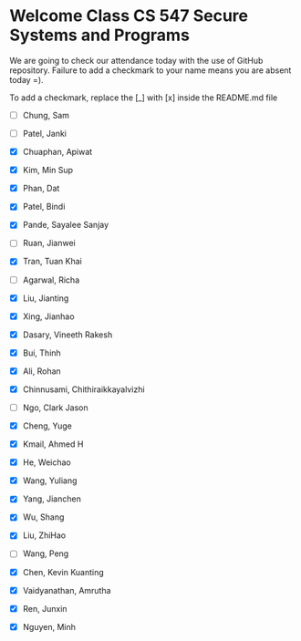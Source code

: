 # Welcome Class CS 547 Secure Systems and Programs 

We are going to check our attendance today with the use of GitHub repository.
Failure to add a checkmark to your name means you are absent today =).

To add a checkmark, replace the [_] with [x] inside the README.md file

- [ ] Chung, Sam

- [ ] Patel, Janki
- [x] Chuaphan, Apiwat
- [x] Kim, Min Sup
- [x] Phan, Dat
- [X] Patel, Bindi
- [x] Pande, Sayalee Sanjay
- [ ] Ruan, Jianwei
- [x] Tran, Tuan Khai
- [ ] Agarwal, Richa
- [x] Liu, Jianting
- [x] Xing, Jianhao
- [x] Dasary, Vineeth Rakesh
- [x] Bui, Thinh
- [x] Ali, Rohan
- [x] Chinnusami, Chithiraikkayalvizhi
- [ ] Ngo, Clark Jason
- [x] Cheng, Yuge
- [x] Kmail, Ahmed H
- [x] He, Weichao
- [x] Wang, Yuliang
- [x] Yang, Jianchen
- [x] Wu, Shang
- [x] Liu, ZhiHao
- [ ] Wang, Peng
- [x] Chen, Kevin Kuanting
- [x] Vaidyanathan, Amrutha
- [x] Ren, Junxin
- [X] Nguyen, Minh
